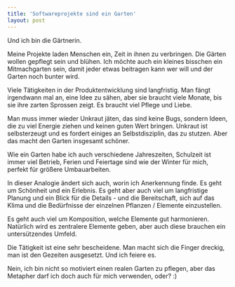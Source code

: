 ```yaml
---
title: 'Softwareprojekte sind ein Garten'
layout: post
---
```


Und ich bin die Gärtnerin.

Meine Projekte laden Menschen ein, Zeit in ihnen zu verbringen. Die Gärten wollen gepflegt sein und blühen. Ich möchte auch ein kleines bisschen ein Mitmachgarten sein, damit jeder etwas beitragen kann wer will und der Garten noch bunter wird.

Viele Tätigkeiten in der Produktentwicklung sind langfristig. Man fängt irgendwann mal an, eine Idee zu sähen, aber sie braucht viele Monate, bis sie ihre zarten Sprossen zeigt. Es braucht viel Pflege und Liebe.

Man muss immer wieder Unkraut jäten, das sind keine Bugs, sondern Ideen, die zu viel Energie ziehen und keinen guten Wert bringen. Unkraut ist selbsterzeugt und es fordert einiges an Selbstdisziplin, das zu stutzen. Aber das macht den Garten insgesamt schöner.

Wie ein Garten habe ich auch verschiedene Jahreszeiten, Schulzeit ist immer viel Betrieb, Ferien und Feiertage sind wie der Winter für mich, perfekt für größere Umbauarbeiten.

In dieser Analogie ändert sich auch, worin ich Anerkennung finde. Es geht um Schönheit und ein Erlebnis. Es geht aber auch viel um langfristige Planung und ein Blick für die Details - und die Bereitschaft, sich auf das Klima und die Bedürfnisse der einzelnen Pflanzen / Elemente einzustellen.

Es geht auch viel um Komposition, welche Elemente gut harmonieren. Natürlich wird es zentralere Elemente geben, aber auch diese brauchen ein untersützendes Umfeld.

Die Tätigkeit ist eine sehr bescheidene. Man macht sich die Finger dreckig, man ist den Gezeiten ausgesetzt. Und ich feiere es.

Nein, ich bin nicht so motiviert einen realen Garten zu pflegen, aber das Metapher darf ich doch auch für mich verwenden, oder? :)
